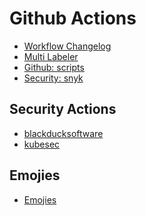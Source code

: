 # Github Actions

- [Workflow Changelog](https://github.com/search?o=desc&q=dangoslen%2Fchangelog-enforcer+path%3A.github%2Fworkflows+language%3AYAML&s=&type=Code)
- [Multi Labeler](https://github.com/search?o=desc&q=fuxingloh%2Fmulti-labeler+path%3A.github%2Fworkflows+language%3AYAML&s=&type=Code)
- [Github: scripts](https://github.com/search?o=desc&q=actions%2Fgithub-script+path%3A.github%2Fworkflows+language%3AYAML&s=&type=Code)
- [Security: snyk](https://github.com/search?o=desc&q=snyk%2Factions/node+path%3A.github%2Fworkflows+language%3AYAML&s=&type=Code)

## Security Actions

- [blackducksoftware][blackducksoftware]
- [kubesec][kubesec]

## Emojies

- [Emojies](https://github.com/ikatyang/emoji-cheat-sheet)

<!-- resources -->
[blackducksoftware]: https://github.com/search?o=desc&q=blackducksoftware%2Fgithub-action+path%3A.github%2Fworkflows+language%3AYAML&s=&type=Code
[kubesec]: https://github.com/search?o=desc&q=controlplaneio%2Fkubesec-action+path%3A.github%2Fworkflows+language%3AYAML&s=&type=Code
